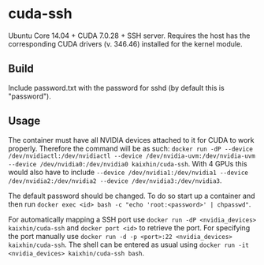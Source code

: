 cuda-ssh
========
Ubuntu Core 14.04 + CUDA 7.0.28 + SSH server. Requires the host has the corresponding CUDA drivers (v. 346.46) installed for the kernel module.

Build
-----
Include password.txt with the password for sshd (by default this is "password").

Usage
-----
The container must have all NVIDIA devices attached to it for CUDA to work properly.
Therefore the command will be as such: `docker run -dP --device /dev/nvidiactl:/dev/nvidiactl --device /dev/nvidia-uvm:/dev/nvidia-uvm --device /dev/nvidia0:/dev/nvidia0 kaixhin/cuda-ssh`.
With 4 GPUs this would also have to include `--device /dev/nvidia1:/dev/nvidia1 --device /dev/nvidia2:/dev/nvidia2 --device /dev/nvidia3:/dev/nvidia3`.

The default password should be changed. To do so start up a container and then run `docker exec <id> bash -c "echo 'root:<password>' | chpasswd"`.

For automatically mapping a SSH port use `docker run -dP <nvidia_devices> kaixhin/cuda-ssh` and `docker port <id>` to retrieve the port.
For specifying the port manually use `docker run -d -p <port>:22 <nvidia_devices> kaixhin/cuda-ssh`.
The shell can be entered as usual using `docker run -it <nvidia_devices> kaixhin/cuda-ssh bash`.
